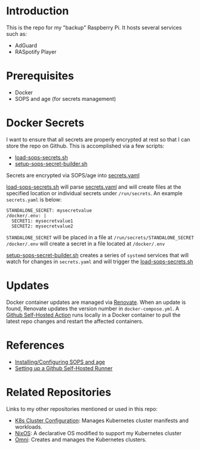 # Introduction
This is the repo for my "backup" Raspberry Pi. It hosts several services such as:
- AdGuard
- RASpotify Player

# Prerequisites
- Docker
- SOPS and age (for secrets management)

# Docker Secrets
I want to ensure that all secrets are properly encrypted at rest so that I can store the repo on Github. This is accomplished via a few scripts:
- [load-sops-secrets.sh](load-sops-secrets.sh)
- [setup-sops-secret-builder.sh](setup-sops-secret-builder.sh)

Secrets are encrypted via SOPS/age into [secrets.yaml](secrets.yaml)

[load-sops-secrets.sh](load-sops-secrets.sh) will parse [secrets.yaml](secrets.yaml) and will create files at the specified location or individual secrets under `/run/secrets`. An example `secrets.yaml` is below:
```
STANDALONE_SECRET: mysecretvalue
/docker/.env: |
  SECRET1: mysecretvalue1
  SECRET2: mysecretvalue2
```
`STANDALONE_SECRET` will be placed in a file at `/run/secrets/STANDALONE_SECRET`
`/docker/.env` will create a secret in a file located at `/docker/.env`

[setup-sops-secret-builder.sh](setup-sops-secret-builder.sh) creates a series of `systemd` services that will watch for changes in `secrets.yaml` and will trigger the [load-sops-secrets.sh](load-sops-secrets.sh)


# Updates
Docker container updates are managed via [Renovate](https://github.com/renovatebot/renovate). When an update is found, Renovate updates the version number in `docker-compose.yml`.  A [Github Self-Hosted Action](https://github.com/kenlasko/docker-rpi2/actions/runners?tab=self-hosted) runs locally in a Docker container to pull the latest repo changes and restart the affected containers.


# References
- [Installing/Configuring SOPS and age](https://github.com/kenlasko/docker-rpi1/blob/main/docs/SOPS-CONFIG.md)
- [Setting up a Github Self-Hosted Runner](https://github.com/kenlasko/docker-rpi1/blob/main/docs/GITHUB-RUNNER.md)

# Related Repositories
Links to my other repositories mentioned or used in this repo:
- [K8s Cluster Configuration](https://github.com/kenlasko/k8s): Manages Kubernetes cluster manifests and workloads.
- [NixOS](https://github.com/kenlasko/nixos-wsl): A declarative OS modified to support my Kubernetes cluster
- [Omni](https://github.com/kenlasko/omni): Creates and manages the Kubernetes clusters.